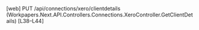 [web] PUT /api/connections/xero/clientdetails  (Workpapers.Next.API.Controllers.Connections.XeroController.GetClientDetails)  [L38–L44]

